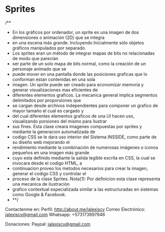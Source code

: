 Sprites
=======
  /**
   * En los gráficos por ordenador, un sprite es una imagen de dos dimensiones o animación (2D) que se integra 
   * en una escena más grande. Incluyendo Inicialmente sólo objetos gráficos manipulados por separado. 
   * Los sprites eran un método de integrar mapas de bits no relacionadas de modo que parecían 
   * ser parte de un solo mapa de bits normal, como la creación de un personaje animado que se 
   * puede mover en una pantalla donde las posiciones graficas que lo conforman estan contenidas en una sola 
   * imagen. Un sprite puede ser creado para economizar memoria y generar visualizaciones mas eficientes de 
   * diferentes elementos graficos. La mecanica general implica segmentos delimitados por proporsiones que 
   * se cargan desde archivos independientes para componer un grafico de mayor tamaño el cual es cargado y 
   * del cual diferentes elementos  graficos de una UI hacen uso, visualizando porsiones del mismo para ilustrar 
   * sus fines. Esta clase creara imagenes compuestas por sprites y mediante la generacion automatizada de 
   * codigo CSS se le dara uso interior del Sistema INSSIDE, como parte de su diseño web mejorando el 
   * rendimiento mediante la combinación de numerosas imágenes o iconos pequeños en una imagen más grande 
   * cuyo esta definido mediante la salida legible escrita en CSS, la cual se invocara desde el codigo HTML, a 
   * continuacion proveo los metodos necesarios para crear la imagen, generar el codigo CSS y controlar el 
   * proceso de la clase Sprites. Nota(1): Por definicion esta clase representa una mecanica de ilustración
   * grafico contextual especializada similar a las estructuradas en sistemas como Google & Facebook.
   * **/

Contactenme en:
Perfil: http://about.me/jalexiscv
Correo Electrónico: jalexiscv@gmail.com
Whatsapp: +573173997946

Donaciones:
Paypal: jalexiscv@gmail.com

